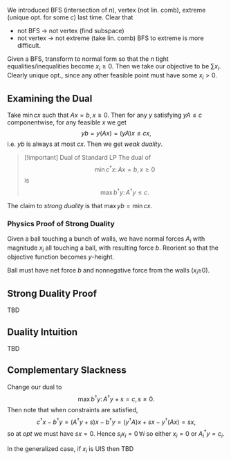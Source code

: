 We introduced BFS (intersection of $n$), vertex (not lin. comb), extreme (unique opt. for some $c$) last time. Clear that
- not BFS -> not vertex (find subspace)
- not vertex -> not extreme (take lin. comb)
BFS to extreme is more difficult.

Given a BFS, transform to normal form so that the $n$ tight equalities/inequalities become $x_{i}\geq 0.$ Then we take our objective to be $\sum x_{i}.$ Clearly unique opt., since any other feasible point must have some $x_{i}>0.$

## Examining the Dual
Take $\min cx$ such that $Ax=b, x\geq 0.$ Then for any $y$ satisfying $yA\leq c$ componentwise, for any feasible $x$ we get
$$yb=y(Ax)=(yA)x\leq cx,$$
i.e. $yb$ is always at most $cx$. Then we get *weak duality*. 
> [!important] Dual of Standard LP
> The dual of $$\min c^{\dagger}x \colon Ax=b, x\geq 0$$ is $$\max b^{\dagger}y\colon A^{\dagger}y\leq c.$$

The claim to *strong duality* is that $\max yb=\min cx.$
### Physics Proof of Strong Duality
Given a ball touching a bunch of walls, we have normal forces $A_{i}$ with magnitude $x_{i}$ all touching a ball, with resulting force $b$. Reorient so that the objective function becomes $y$-height.

Ball must have net force $b$ and nonnegative force from the walls ($x_{i}\geq_{}0$). 
## Strong Duality Proof
TBD
## Duality Intuition
TBD
## Complementary Slackness
Change our dual to
$$\max b^{\dagger}y\colon A^{\dagger}y+s= c, s\geq0.$$
Then note that when constraints are satisfied,
$$c^{\dagger}x-b^{\dagger}y=(A^{\dagger}y+s)x-b^{\dagger}y=(y^{\dagger}A)x+sx-y^{\dagger}(Ax)=sx,$$
so at $opt$ we must have $sx=0.$ Hence $s_{i}x_{i}=0 \,\forall i$ so either $x_{i}=0$ or $A_{i}^{\dagger}y=c_{i}.$

In the generalized case, if $x_{i}$ is UIS then 
TBD


